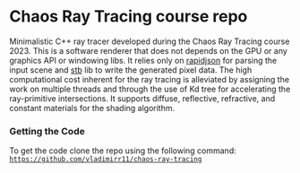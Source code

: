 # Chaos Ray Tracing course repo

Minimalistic C++ ray tracer developed during the Chaos Ray Tracing course 2023. This is a software renderer that does not depends on the GPU or any graphics API or windowing libs. It relies only on [rapidjson](https://github.com/Tencent/rapidjson) for parsing the input scene and [stb](https://github.com/nothings/stb) lib to write the generated pixel data. The high computational cost inherent for the ray tracing is alleviated by assigning the work on multiple threads and through the use of Kd tree for accelerating the ray-primitive intersections. It supports diffuse, reflective, refractive, and constant materials for the shading algorithm.

### Getting the Code
To get the code clone the repo using the following command:
<code> https://github.com/vladimirr11/chaos-ray-tracing

